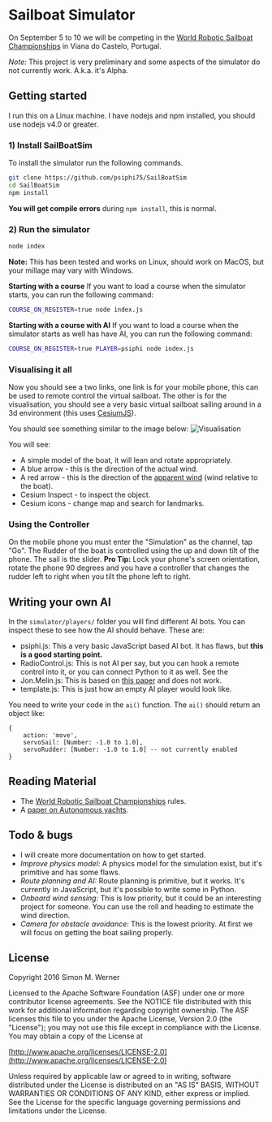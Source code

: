# Sailboat Simulator

On September 5 to 10 we will be competing in the [World Robotic Sailboat Championships](http://wrsc2016.com/) in
Viana do Castelo, Portugal.

*Note:* This project is very preliminary and some aspects of the simulator do not currently work.  A.k.a. it's Alpha.

## Getting started

I run this on a Linux machine.  I have nodejs and npm installed, you should use nodejs v4.0 or greater.

### 1) Install SailBoatSim
To install the simulator run the following commands.

```sh
git clone https://github.com/psiphi75/SailBoatSim
cd SailBoatSim
npm install
```
**You will get compile errors** during `npm install`, this is normal.

### 2) Run the simulator
```sh
node index
```

**Note:** This has been tested and works on Linux, should work on MacOS, but your millage may vary with Windows.

**Starting with a course**
If you want to load a course when the simulator starts, you can run the following command:
```sh
COURSE_ON_REGISTER=true node index.js
```

**Starting with a course with AI**
If you want to load a course when the simulator starts as well has have AI, you can run the following command:
```sh
COURSE_ON_REGISTER=true PLAYER=psiphi node index.js
```


### Visualising it all

Now you should see a two links, one link is for your mobile phone, this can be used to remote control the virtual
sailboat.  The other is for the visualisation, you should see a very basic virtual sailboat sailing around in a
3d environment (this uses [CesiumJS](http://cesiumjs.org/)).

You should see something similar to the image below:
![Visualisation](https://raw.githubusercontent.com/psiphi75/SailBoatSim/master/viewer/images/Example.png)

You will see:
* A simple model of the boat, it will lean and rotate appropriately.
* A blue arrow - this is the direction of the actual wind.
* A red arrow - this is the direction of the [apparent wind](https://en.wikipedia.org/wiki/Apparent_wind) (wind relative to the boat).
* Cesium Inspect - to inspect the object.
* Cesium icons - change map and search for landmarks.

### Using the Controller

On the mobile phone you must enter the "Simulation" as the channel, tap "Go".  The Rudder of the boat is controlled using
the up and down tilt of the phone. The sail is the slider.  **Pro Tip:** Lock your phone's screen orientation, rotate
the phone 90 degrees and you have a controller that changes the rudder left to right when you tilt the phone left
to right.

## Writing your own AI

In the `simulator/players/` folder you will find different AI bots.  You can inspect these to see how the AI should behave. These are:

* psiphi.js: This a very basic JavaScript based AI bot.  It has flaws, but **this is a good starting point.**
* RadioControl.js: This is not AI per say, but you can hook a remote control into it, or you can connect Python to it as well.  See the
* Jon.Melin.js: This is based on [this paper](https://uu.diva-portal.org/smash/get/diva2:850625/FULLTEXT01.pdf) and does not work.
* template.js: This is just how an empty AI player would look like.

You need to write your code in the `ai()` function.  The `ai()` should return
an object like:

```Text
{
    action: 'move',
    servoSail: [Number: -1.0 to 1.0],
    servoRudder: [Number: -1.0 to 1.0] -- not currently enabled
}
```


## Reading Material

* The [World Robotic Sailboat Championships](http://wrsc2016.com/) rules.
* A [paper on Autonomous yachts](https://uu.diva-portal.org/smash/get/diva2:850625/FULLTEXT01.pdf).

## Todo & bugs

* I will create more documentation on how to get started.
* *Improve physics model:* A physics model for the simulation exist, but it's primitive and has some flaws.
* *Route planning and AI:*  Route planning is primitive, but it works.  It's currently in JavaScript, but it's possible to write some in Python.
* *Onboard wind sensing:* This is low priority, but it could be an interesting project for someone.  You can use the roll and heading to estimate the wind direction.
* *Camera for obstacle avoidance:* This is the lowest priority.  At first we will focus on getting the boat sailing properly.

## License

Copyright 2016 Simon M. Werner

Licensed to the Apache Software Foundation (ASF) under one or more contributor license agreements.  See the NOTICE file distributed with this work for additional information regarding copyright ownership.  The ASF licenses this file to you under the Apache License, Version 2.0 (the "License"); you may not use this file except in compliance with the License.  You may obtain a copy of the License at

  [http://www.apache.org/licenses/LICENSE-2.0](http://www.apache.org/licenses/LICENSE-2.0)

Unless required by applicable law or agreed to in writing, software distributed under the License is distributed on an "AS IS" BASIS, WITHOUT WARRANTIES OR CONDITIONS OF ANY KIND, either express or implied.  See the License for the specific language governing permissions and limitations under the License.
